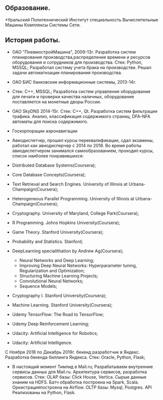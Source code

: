 ## Образование.
*Уральский Политехнический Институт специальность Вычислительные
Машины Комплексы Системы Сети.

## История работы.
* ОАО "ПневмостройМашина", 2009-13г. Разработка систем планирования производства,распределение времени и ресурсов оборудования и сотрудников для
производства.
Стек: Python, MSSQL;
Разработал систему учета брака на производстве.
Решал задачи автоматизации планирования производства.

* ОАО БИС банковские информационные системы, 2013-14г.
* Стек: C++, MSSQL;
Разработка систем управления оборудования для печати и проверки
качества наличных, оборудование поставляется на монетные дворы России.
* ОАО SkyDNS 2014-15г.
Стек: С++, Qt.
Разработка систем фильтрации трафика.
Анализ, классификация содержимого страниц, DFA-NFA автоматы для поиска содержимого.

* Госкорпорации аэронавигации
* Авиодиспетчер, прошел курсы переквалификации, сдал экзамены, работал как авиодисперчер с 2014 по 2018.
Во время работы авиодиспетчером занимался самообразованием, проходил курсы, список наиболее понравившихся:
* Distributed Database Systems(Coursera);
* Core Database Concepts(Coursera);
* Text Retrieval and Search Engines. University of Illinois at Urbana-Champaign(Coursera);
* Heterogeneous Parallel Programming. University of Illinois at Urbana-Champaign(Coursera);
* Cryptography. University of Maryland, College Park(Coursera);
* R Programming. Johns Hopkins University(Coursera);
* Game Theory. Stanford University(Coursera);
* Probability and Statistics. Stanford;
* DeepLearning specialithation by Andrew Ag(Coursera);
  * Neural Networks and Deep Learning;
  * Improving Deep Neural Networks: Hyperparameter tuning, Regularization and Optimization;
  * Structuring Machine Learning Projects;
  * Convolutional Neural Networks;
  * Sequence Models;
* Cryptography I. Stanford University(Coursera);
* Machine Learning. Stanford University(Coursera);
* Udemy TensorFlow: The Road to TensorFlow;
* Udemy Deep Reinforcement Learning;
* Udacity: Artificial Intelligence for Robotics;
* Udacity: Artificial Intelligence.

C Ноября 2018 по Декабрь 2019г. бекенд разработчик в Яндекс.
Разработка бекенда биллинга Яндекса.
Стек: Oracle, Python, Flask;

* В настоящий момент Тимлид в Mail.ru;
Разрабатываем внутренние сервисы данных для Mail.ru.
Архитектура сервисов, разработка сервисов. 
Стек:
OLAP базы: Click House, Vertica.
Сырые данные хнаним на HDFS.
Батч обработка построена на Spark, Scala.
Оркистрацияпостроена на  Airflow.
OLTP базы: Mysql, Postgres.
API Реализованы на Python, Flask.
